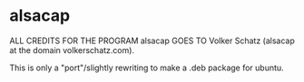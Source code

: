# alsacap

ALL CREDITS FOR THE PROGRAM alsacap GOES TO Volker Schatz (alsacap at the domain volkerschatz.com).

This is only a "port"/slightly rewriting to make a .deb package for ubuntu.
